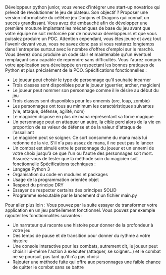 Développeur python junior, vous venez d'intégrer une start-up novatrice qui prévoit de 
révolutionner le jeu de plateau. Son objectif ? Proposer une version informatisée du célèbre jeu 
Donjons et Dragons qui connaît un succès grandissant.
Vous avez été embauché afin de développer une première mouture implantant les mécaniques de 
base du jeu avant que votre équipe ne soit renforcée par de nouveaux développeurs et que vous 
puissiez produire un POC.
Attention cependant, vous êtes jeune et avez tout l'avenir devant vous, vous ne savez donc pas si 
vous resterez longtemps dans l'entreprise surtout avec le nombre d'offres d'emploi sur le marché. 
Vous devrez donc produire un code clair et maintenable qu'un éventuel remplaçant sera capable de 
reprendre sans difficultés. Vous l'aurez compris votre application sera développée en respectant les 
bonnes pratiques de Python et plus précisément de la POO.
Spécifications fonctionnelles :
- Le joueur peut choisir le type de personnage qu'il souhaite incarner
- Trois classes sont disponibles pour le joueur (guerrier, archer, magicien)
- Le joueur peut nommer son personnage comme il le désire au début du jeu
- Trois classes sont disponibles pour les ennemis (orc, loup, zombie)
- Les personnages ont tous au minimum les caractéristiques suivantes (vie, attaque, défense, agilité, 
nom)
- Le magicien dispose en plus de mana représentant sa force magique
- Un personnage peut en attaquer un autre, la cible perd alors de la vie en proportion de sa valeur de 
défense et de la valeur d'attaque de l'assaillant
- Le magicien peut se soigner. Ce sort consomme du mana mais lui redonne de la vie. S'il n'a pas 
assez de mana, il ne peut pas le lancer
- Un combat est simulé entre le personnage du joueur et un ennemi de votre choix jusqu'à ce que 
l'un ou l'autre des personnages soit mort. Assurez-vous de tester que la méthode soin du magicien 
soit fonctionnelle
Spécifications techniques :
- Langage Python 3
- Organisation du code en modules et packages
- Usage de la programmation orientée objet
- Respect du principe DRY
- Essayer de respecter certains des principes SOLID
- Programme exécutable par le lancement d'un fichier main.py

Pour aller plus loin :
Vous pouvez par la suite essayer de transformer votre application en un jeu partiellement 
fonctionnel. Vous pouvez par exemple rajouter les fonctionnalités suivantes :
- Un narrateur qui raconte une histoire pour donner de la profondeur à votre jeu
- Des temps de pause et de transition pour donner du rythme à votre histoire
- Une console interactive pour les combats, autrement dit, le joueur peut choisir lui-même l'action à 
exécuter (attaquer, se soigner...) et le combat ne se poursuit pas tant qu'il n'a pas choisi
- Rajouter une méthode fuite qui offre aux personnages une faible chance de quitter le combat sans 
se battre
